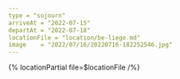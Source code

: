 ```yaml
---
type = "sojourn"
arriveAt = "2022-07-15"
departAt = "2022-07-18"
locationFile = "location/be-liege.md"
image    = "2022/07/16/20220716-182252546.jpg"
---
```


{% locationPartial file=$locationFile /%} 
